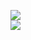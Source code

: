 [![](https://img.shields.io/badge/Made%20With-Github%20Spray-lightgrey.svg?style=for-the-badge&logo=github)](https://github.com/Annihil/github-spray#2446)  
[![](https://i.imgur.com/2DrTn0Z.gif)](https://github.com/Annihil/github-spray)